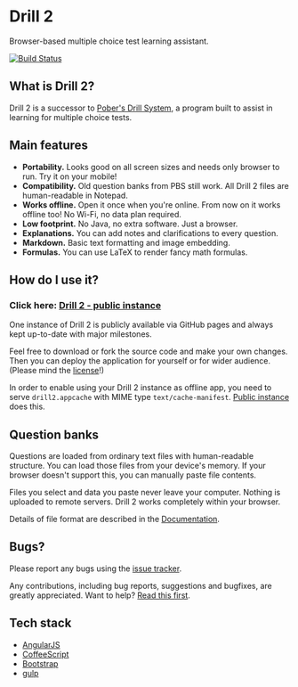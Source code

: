 # Drill 2

Browser-based multiple choice test learning assistant.

[![Build Status](https://travis-ci.org/gronostajo/drill2.svg?branch=master)](https://travis-ci.org/gronostajo/drill2)


## What is Drill 2?

Drill 2 is a successor to [Pober's Drill System](https://code.google.com/p/drill/), a program built to assist in learning for multiple choice tests.


## Main features

- **Portability.** Looks good on all screen sizes and needs only browser to run. Try it on your mobile!
- **Compatibility.** Old question banks from PBS still work. All Drill 2 files are human-readable in Notepad.
- **Works offline.** Open it once when you're online. From now on it works offline too! No Wi-Fi, no data plan required.
- **Low footprint.** No Java, no extra software. Just a browser.
- **Explanations.** You can add notes and clarifications to every question.
- **Markdown.** Basic text formatting and image embedding.
- **Formulas.** You can use LaTeX to render fancy math formulas.


## How do I use it?

### Click here: [Drill 2 - public instance](https://gronostajo.github.io/drill2/)

One instance of Drill 2 is publicly available via GitHub pages and always kept up-to-date with major milestones.

Feel free to download or fork the source code and make your own changes. Then you can deploy the application for yourself or for wider audience. (Please mind the [license](https://github.com/gronostajo/drill2/blob/master/LICENSE)!)

In order to enable using your Drill 2 instance as offline app, you need to serve `drill2.appcache` with MIME type `text/cache-manifest`. [Public instance](https://gronostajo.github.io/drill2/) does this.


## Question banks

Questions are loaded from ordinary text files with human-readable structure. You can load those files from your  device's memory. If your browser doesn't support this, you can manually paste file contents.

Files you select and data you paste never leave your computer. Nothing is uploaded to remote servers. Drill 2 works completely within your browser.

Details of file format are described in the [Documentation](https://github.com/gronostajo/drill2/wiki).


## Bugs?

Please report any bugs using the [issue tracker](https://github.com/gronostajo/drill2/issues).

Any contributions, including bug reports, suggestions and bugfixes, are greatly appreciated. Want to help? [Read this first](CONTRIBUTING.md).


## Tech stack

- [AngularJS](https://angularjs.org/)
- [CoffeeScript](http://coffeescript.org/)
- [Bootstrap](https://getbootstrap.com/)
- [gulp](http://gulpjs.com/)
